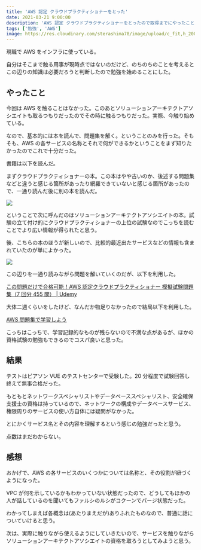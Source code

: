 ```yaml
---
title: 'AWS 認定 クラウドプラクティショナーをとった'
date: 2021-03-21 9:00:00
description: 'AWS 認定 クラウドプラクティショナーをとったので取得までにやったこと'
tags: ['勉強', 'AWS']
image: https://res.cloudinary.com/sterashima78/image/upload/c_fit,h_200,w_320,y_0/v1616283272/blog/AWS-Certified_Cloud-Practitioner_voxftb
---
```


現職で AWS をインフラに使っている。

自分はそこまで触る用事が現時点ではないのだけど、のちのちのことを考えるとこの辺りの知識は必要だろうと判断したので勉強を始めることにした。

## やったこと

今回は AWS を触ることはなかった。このあとソリューションアーキテクトアソシエイトも取るつもりだったのでその時に触るつもりだった。実際、今触り始めている。

なので、基本的には本を読んで、問題集を解く。ということのみを行った。そもそも、AWS の各サービスの名称とそれで何ができるかということをまず知りたかったのでこれで十分だった。

書籍は以下を読んだ。

まずクラウドプラクティショナーの本。この本はやや古いのか、後述する問題集などと違うと感じる箇所があったり網羅できていないと感じる箇所があったので、一通り読んだ後に別の本を読んだ。

<a href="https://www.amazon.co.jp/AWS%E8%AA%8D%E5%AE%9A%E8%B3%87%E6%A0%BC%E8%A9%A6%E9%A8%93%E3%83%86%E3%82%AD%E3%82%B9%E3%83%88-AWS%E8%AA%8D%E5%AE%9A-%E3%82%AF%E3%83%A9%E3%82%A6%E3%83%89%E3%83%97%E3%83%A9%E3%82%AF%E3%83%86%E3%82%A3%E3%82%B7%E3%83%A7%E3%83%8A%E3%83%BC-%E5%B1%B1%E4%B8%8B-%E5%85%89%E6%B4%8B/dp/4797397403?__mk_ja_JP=%E3%82%AB%E3%82%BF%E3%82%AB%E3%83%8A&dchild=1&keywords=AWS&qid=1616283629&sr=8-9&linkCode=li3&tag=yarishin-22&linkId=4af52d321424e28d9391f00c2b706d00&language=ja_JP&ref_=as_li_ss_il" target="_blank"><img border="0" src="//ws-fe.amazon-adsystem.com/widgets/q?_encoding=UTF8&ASIN=4797397403&Format=_SL250_&ID=AsinImage&MarketPlace=JP&ServiceVersion=20070822&WS=1&tag=yarishin-22&language=ja_JP" ></a><img src="https://ir-jp.amazon-adsystem.com/e/ir?t=yarishin-22&language=ja_JP&l=li3&o=9&a=4797397403" width="1" height="1" border="0" alt="" style="border:none !important; margin:0px !important;" />

ということで次に呼んだのはソリューションアーキテクトアソシエイトの本。試験の立て付け的にクラウドプラクティショナーの上位の試験なのでこっちを読むことでより広い情報が得られたと思う。

後、こちらの本のほうが新しいので、比較的最近出たサービスなどの情報も含まれていたのが単によかった。

<a href="https://www.amazon.co.jp/AWS%E8%AA%8D%E5%AE%9A%E8%B3%87%E6%A0%BC%E8%A9%A6%E9%A8%93%E3%83%86%E3%82%AD%E3%82%B9%E3%83%88-AWS%E8%AA%8D%E5%AE%9A%E3%82%BD%E3%83%AA%E3%83%A5%E3%83%BC%E3%82%B7%E3%83%A7%E3%83%B3%E3%82%A2%E3%83%BC%E3%82%AD%E3%83%86%E3%82%AF%E3%83%88-%E3%82%A2%E3%82%BD%E3%82%B7%E3%82%A8%E3%82%A4%E3%83%88-%E6%94%B9%E8%A8%82%E7%AC%AC2%E7%89%88-NRI%E3%83%8D%E3%83%83%E3%83%88%E3%82%B3%E3%83%A0%E6%A0%AA%E5%BC%8F%E4%BC%9A%E7%A4%BE/dp/4815607389?__mk_ja_JP=%E3%82%AB%E3%82%BF%E3%82%AB%E3%83%8A&dchild=1&keywords=AWS&qid=1616283629&sr=8-8&linkCode=li3&tag=yarishin-22&linkId=d1d446e0f577a34dbb8b575b3e324d71&language=ja_JP&ref_=as_li_ss_il" target="_blank"><img border="0" src="//ws-fe.amazon-adsystem.com/widgets/q?_encoding=UTF8&ASIN=4815607389&Format=_SL250_&ID=AsinImage&MarketPlace=JP&ServiceVersion=20070822&WS=1&tag=yarishin-22&language=ja_JP" ></a><img src="https://ir-jp.amazon-adsystem.com/e/ir?t=yarishin-22&language=ja_JP&l=li3&o=9&a=4815607389" width="1" height="1" border="0" alt="" style="border:none !important; margin:0px !important;" />

この辺りを一通り読みながら問題を解いていくのだが、以下を利用した。

[この問題だけで合格可能！AWS 認定クラウドプラクティショナー 模擬試験問題集（7 回分 455 問） | Udemy](https://www.udemy.com/share/101I2OB0EZdl1RRHQ=/)

大体二週くらいをしたけど、なんだか物足りなかったので結局以下を利用した。

[AWS 問題集で学習しよう](https://aws.koiwaclub.com/)

こっちはこっちで、学習記録的なものが残らないので不満な点があるが、ほかの資格試験の勉強もできるのでコスパ良いと思った。

## 結果

テストはピアソン VUE のテストセンターで受験した。20 分程度で試験回答し終えて無事合格だった。

もともとネットワークスペシャリストやデータベーススペシャリスト、安全確保支援士の資格は持っているので、ネットワークの構成やデータベースサービス、権限周りのサービスの使い方自体には疑問がなかった。

とにかくサービス名とその内容を理解するという感じの勉強だったと思う。

点数はまだわからない。

## 感想

おかげで、AWS の各サービスのいくつかについては名称と、その役割が紐づくようになった。

VPC が何を示しているかもわかっていない状態だったので、どうしてもほかの人が話しているのを聞いてもファルシのルシがコクーンでパージ状態だった。

わかってしまえば各概念は(あたりまえだが)ありふれたものなので、普通に話についていけると思う。

次は、実際に触りながら使えるようにしていきたいので、サービスを触りながらソリューションアーキテクトアソシエイトの資格を取ろうとしてみようと思う。
